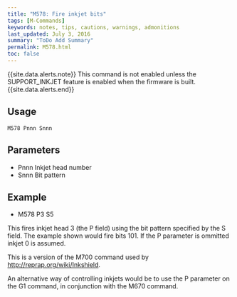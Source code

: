 ```yaml
---
title: "M578: Fire inkjet bits" 
tags: [M-Commands]
keywords: notes, tips, cautions, warnings, admonitions
last_updated: July 3, 2016
summary: "ToDo Add Summary"
permalink: M578.html
toc: false
---
```


{{site.data.alerts.note}}
This command is not enabled unless the SUPPORT_INKJET feature is enabled when the firmware is built.
{{site.data.alerts.end}}


## Usage ##
```
M578 Pnnn Snnn 
```

## Parameters ##

+ Pnnn Inkjet head number
+ Snnn Bit pattern

## Example ##

+ M578 P3 S5

This fires inkjet head 3 (the P field) using the bit pattern specified by the S field. The example shown would fire bits 101. If the P parameter is ommitted inkjet 0 is assumed.

This is a version of the M700 command used by http://reprap.org/wiki/Inkshield.

An alternative way of controlling inkjets would be to use the P parameter on the G1 command, in conjunction with the M670 command.